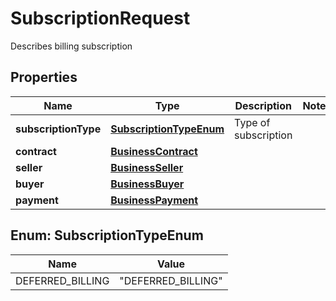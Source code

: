 

# SubscriptionRequest

Describes billing subscription
## Properties

Name | Type | Description | Notes
------------ | ------------- | ------------- | -------------
**subscriptionType** | [**SubscriptionTypeEnum**](#SubscriptionTypeEnum) | Type of subscription | 
**contract** | [**BusinessContract**](BusinessContract.md) |  | 
**seller** | [**BusinessSeller**](BusinessSeller.md) |  | 
**buyer** | [**BusinessBuyer**](BusinessBuyer.md) |  | 
**payment** | [**BusinessPayment**](BusinessPayment.md) |  | 



## Enum: SubscriptionTypeEnum

Name | Value
---- | -----
DEFERRED_BILLING | &quot;DEFERRED_BILLING&quot;



